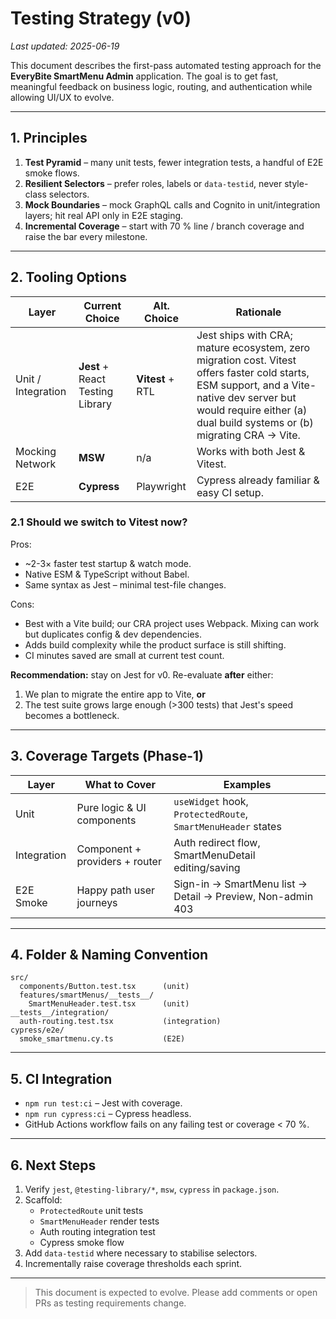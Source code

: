 # Testing Strategy (v0)

_Last updated: 2025-06-19_

This document describes the first-pass automated testing approach for the **EveryBite SmartMenu Admin** application.  The goal is to get fast, meaningful feedback on business logic, routing, and authentication while allowing UI/UX to evolve.

---

## 1. Principles

1. **Test Pyramid** – many unit tests, fewer integration tests, a handful of E2E smoke flows.
2. **Resilient Selectors** – prefer roles, labels or `data-testid`, never style-class selectors.
3. **Mock Boundaries** – mock GraphQL calls and Cognito in unit/integration layers; hit real API only in E2E staging.
4. **Incremental Coverage** – start with 70 % line / branch coverage and raise the bar every milestone.

---

## 2. Tooling Options

| Layer | Current Choice | Alt. Choice | Rationale |
|-------|----------------|-------------|-----------|
| Unit / Integration | **Jest** + React Testing Library | **Vitest** + RTL | Jest ships with CRA; mature ecosystem, zero migration cost. Vitest offers faster cold starts, ESM support, and a Vite-native dev server but would require either (a) dual build systems or (b) migrating CRA → Vite. |
| Mocking Network | **MSW** | n/a | Works with both Jest & Vitest. |
| E2E | **Cypress** | Playwright | Cypress already familiar & easy CI setup. |


### 2.1 Should we switch to Vitest **now**?

Pros:
* ~2-3× faster test startup & watch mode.
* Native ESM & TypeScript without Babel.
* Same syntax as Jest – minimal test-file changes.

Cons:
* Best with a Vite build; our CRA project uses Webpack. Mixing can work but duplicates config & dev dependencies.
* Adds build complexity while the product surface is still shifting.
* CI minutes saved are small at current test count.

**Recommendation:** stay on Jest for v0. Re-evaluate **after** either:
1. We plan to migrate the entire app to Vite, **or**
2. The test suite grows large enough (>300 tests) that Jest's speed becomes a bottleneck.

---

## 3. Coverage Targets (Phase-1)

| Layer | What to Cover | Examples |
|-------|---------------|----------|
| Unit | Pure logic & UI components | `useWidget` hook, `ProtectedRoute`, `SmartMenuHeader` states |
| Integration | Component + providers + router | Auth redirect flow, SmartMenuDetail editing/saving |
| E2E Smoke | Happy path user journeys | Sign-in → SmartMenu list → Detail → Preview, Non-admin 403 |


---

## 4. Folder & Naming Convention

```
src/
  components/Button.test.tsx      (unit)
  features/smartMenus/__tests__/
    SmartMenuHeader.test.tsx      (unit)
__tests__/integration/
  auth-routing.test.tsx           (integration)
cypress/e2e/
  smoke_smartmenu.cy.ts           (E2E)
```

---

## 5. CI Integration

* `npm run test:ci` – Jest with coverage.
* `npm run cypress:ci` – Cypress headless.
* GitHub Actions workflow fails on any failing test or coverage < 70 %.

---

## 6. Next Steps

1. Verify `jest`, `@testing-library/*`, `msw`, `cypress` in `package.json`.
2. Scaffold:
   * `ProtectedRoute` unit tests
   * `SmartMenuHeader` render tests
   * Auth routing integration test
   * Cypress smoke flow
3. Add `data-testid` where necessary to stabilise selectors.
4. Incrementally raise coverage thresholds each sprint.

---

> This document is expected to evolve. Please add comments or open PRs as testing requirements change.
